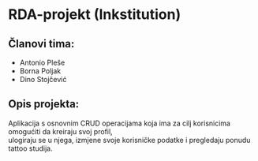 # RDA-projekt (Inkstitution)

## Članovi tima:  
* Antonio Pleše
* Borna Poljak
* Dino Stojčević

## Opis projekta:
Aplikacija s osnovnim CRUD operacijama koja ima za cilj korisnicima omogućiti da kreiraju svoj profil,   
ulogiraju se u njega, izmjene svoje korisničke podatke i pregledaju ponudu tattoo studija.
